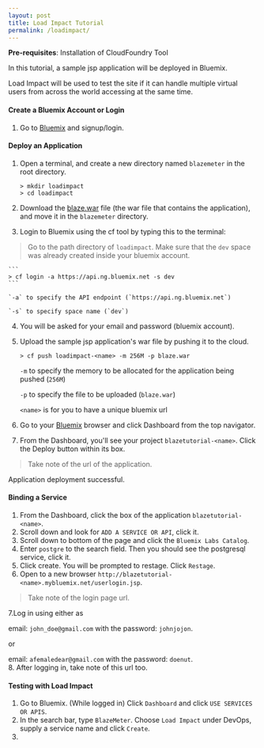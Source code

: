 ```yaml
---
layout: post
title: Load Impact Tutorial
permalink: /loadimpact/
---
```


**Pre-requisites**: Installation of CloudFoundry Tool

In this tutorial, a sample jsp application will be deployed in Bluemix. 

Load Impact will be used to test the site if it can handle multiple virtual users from across the world accessing at the same time.

#### Create a Bluemix Account or Login
1. Go to [Bluemix](https://ibm.biz/bluemixph) and signup/login.

#### Deploy an Application
1. Open a terminal, and create a new directory named `blazemeter` in the root directory.

	```
	> mkdir loadimpact
	> cd loadimpact
	```
	
2. Download the [blaze.war](https://github.com/ataichi/ataichi.github.io/blob/master/downloadables/blaze.war?raw=true) file (the war file that contains the application), and move it in the `blazemeter` directory.
3. Login to Bluemix using the cf tool by typing this to the terminal:
>Go to the path directory of `loadimpact`. Make sure that the `dev` space was already created inside your bluemix account.
	
	```		
	> cf login -a https://api.ng.bluemix.net -s dev
	```
	
	`-a` to specify the API endpoint (`https://api.ng.bluemix.net`)
	
	`-s` to specify space name (`dev`)
	
4. You will be asked for your email and password (bluemix account).
5. Upload the sample jsp application's war file by pushing it to the cloud.

	```
	> cf push loadimpact-<name> -m 256M -p blaze.war
	```
	
	`-m` to specify the memory to be allocated for the application being pushed (`256M`)
	
	`-p` to specify the file to be uploaded (`blaze.war`)
	
	`<name>` is for you to have a unique bluemix url
	
6. Go to your [Bluemix](https://ibm.biz/bluemixph) browser and click Dashboard from the top navigator.
7. From the Dashboard, you'll see your project `blazetutorial-<name>`. Click the Deploy button within its box.
 
>Take note of the url of the application.

Application deployment successful.

#### Binding a Service
1. From the Dashboard, click the box of the application `blazetutorial-<name>`.
2. Scroll down and look for `ADD A SERVICE OR API`, click it.
3. Scroll down to bottom of the page and click the `Bluemix Labs Catalog`.
4. Enter `postgre` to the search field. Then you should see the postgresql service, click it.
5. Click create. You will be prompted to restage. Click `Restage`.
6. Open to a new browser `http://blazetutorial-<name>.mybluemix.net/userlogin.jsp`. 

>Take note of the login page url.

7.Log in using either as

email: `john_doe@gmail.com` with the password: `johnjojon`.

or

email: `afemaledear@gmail.com` with the password: `doenut`. <br>
8. After logging in, take note of this url too.

#### Testing with Load Impact
1. Go to Bluemix. (While logged in) Click `Dashboard` and click `USE SERVICES OR APIS`.
2. In the search bar, type `BlazeMeter`. Choose `Load Impact` under DevOps, supply a service name and click `Create`.
3. 

